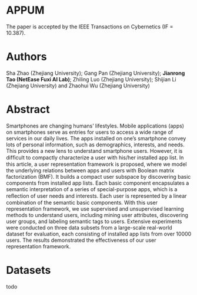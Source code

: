 # APPUM
The paper is accepted by the IEEE Transactions on Cybernetics (IF = 10.387).

# Authors
Sha Zhao (Zhejiang University); Gang Pan (Zhejiang University); <strong>Jianrong Tao (NetEase Fuxi AI Lab)</strong>; Zhiling Luo (Zhejiang University); Shijian Li (Zhejiang University) and Zhaohui Wu (Zhejiang University)

# Abstract
Smartphones are changing humans’ lifestyles. Mobile applications (apps) on smartphones serve as entries for users to access a wide range of services in our daily lives. The apps installed on one’s smartphone convey lots of personal information, such as demographics, interests, and needs. This provides a new lens to understand smartphone users. However, it is difﬁcult to compactly characterize a user with his/her installed app list. In this article, a user representation framework is proposed, where we model the underlying relations between apps and users with Boolean matrix factorization (BMF). It builds a compact user subspace by discovering basic components from installed app lists. Each basic component encapsulates a semantic interpretation of a series of special-purpose apps, which is a reﬂection of user needs and interests. Each user is represented by a linear combination of the semantic basic components. With this user representation framework, we use supervised and unsupervised learning methods to understand users, including mining user attributes, discovering user groups, and labeling semantic tags to users. Extensive experiments were conducted on three data subsets from a large-scale real-world dataset for evaluation, each consisting of installed app lists from over 10000 users. The results demonstrated the effectiveness of our user representation framework.

# Datasets
todo